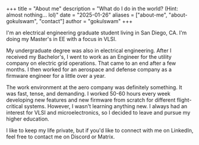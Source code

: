+++
title = "About me"
description = "What do I do in the world? (Hint: almost nothing... lol)"
date = "2025-01-26"
aliases = ["about-me", "about-gokulswam", "contact"]
author = "gokulswam"
+++

I'm an electrical engineering graduate student living in San Diego, CA. I'm doing my Master's in EE with a focus in VLSI.

My undergraduate degree was also in electrical engineering. After I received my Bachelor's, I went to work as an Engineer for the utility company on electric grid operations. That came to an end after a few months. I then worked for an aerospace and defense company as a firmware engineer for a little over a year.

The work environment at the aero company was definitely something. It was fast, tense, and demanding. I worked 50-60 hours every week developing new features and new firmware from scratch for different flight-critical systems. However, I wasn't learning anything new. I always had an interest for VLSI and microelectronics, so I decided to leave and pursue my higher education.

I like to keep my life private, but if you'd like to connect with me on LinkedIn, feel free to contact me on Discord or Matrix.
